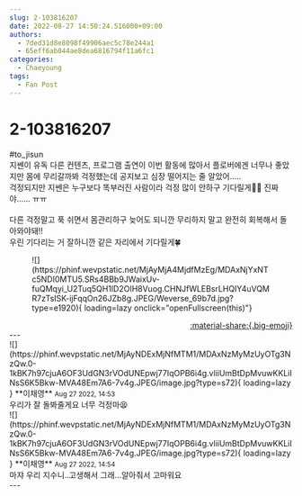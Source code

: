 ```yaml
---
slug: 2-103816207
date: 2022-08-27 14:50:24.516000+09:00
authors:
  - 7ded31d8e8098f49906aec5c78e244a1
  - 65eff6ab044ae8dea6816794f11a6fc1
categories:
  - Chaeyoung
tags:
  - Fan Post
---
```


# 2-103816207

<div class="post-container" markdown="1">
<div class="content-container md-sidebar__scrollwrap" markdown="1">

\#to_jisun<br>지쎈이 유독 다른 컨텐츠, 프로그램 출연이 이번 활동에 많아서 플로버에겐 너무나 좋았지만 몸에 무리갈까봐 걱정했는데 공지보고 심장 떨어지는 줄 알았어.....<br>걱정되지만 지쎈은 누구보다 똑부러진 사람이라 걱정 많이 안하구 기다릴게🥺🥺 진짜야...... ㅠㅠ <br><br>다른 걱정말고 푹 쉬면서 몸관리하구 늦어도 되니깐 무리하지 말고 완전히 회복해서 돌아와야돼!! <br>우린 기다리는 거 잘하니깐 같은 자리에서 기다릴게🍀  
<figure markdown="1">
![](https://phinf.wevpstatic.net/MjAyMjA4MjdfMzEg/MDAxNjYxNTc5NDI0MTU5.SRs4BBb9JWaixUv-fuQMqyi_U2Tuq5QH1lD2OIH8Vuog.CHNJfWLEBsrLHQIY4uVQMR7zTsISK-ijFqqOn26JZb8g.JPEG/Weverse_69b7d.jpg?type=e1920){ loading=lazy onclick="openFullscreen(this)"}
</figure>


</div>
</div>

<div style="text-align: right;" markdown="1">
<a href="https://weverse.io/fromis9/fanpost/2-103816207" style="text-align: right;">:material-share:{.big-emoji}</a>
</div>
---

<div class="comments-container md-sidebar__scrollwrap" markdown="1">
<div class="comment" markdown="1">
<div class='id-container' markdown="1">
![](https://phinf.wevpstatic.net/MjAyNDExMjNfMTM1/MDAxNzMyMzUyOTg3NzQw.0-1kBK7h97cjuA6OF3UdGN3rVOdUNEpwj77IqOPB6i4g.vliiUmBtDpMvuwKKLiINsS6K5Bkw-MVA48Em7A6-7v4g.JPEG/image.jpg?type=s72){ loading=lazy }
**<span class="artist">이채영</span>** <small>Aug 27 2022, 14:53</small><br>
</div>
<div class='comment-body' markdown="1">
우리가 잘 돌봐줄게요 너무 걱정마😫
</div>
</div>
<div class="comment" markdown="1">
<div class='id-container' markdown="1">
![](https://phinf.wevpstatic.net/MjAyNDExMjNfMTM1/MDAxNzMyMzUyOTg3NzQw.0-1kBK7h97cjuA6OF3UdGN3rVOdUNEpwj77IqOPB6i4g.vliiUmBtDpMvuwKKLiINsS6K5Bkw-MVA48Em7A6-7v4g.JPEG/image.jpg?type=s72){ loading=lazy }
**<span class="artist">이채영</span>** <small>Aug 27 2022, 14:54</small><br>
</div>
<div class='comment-body' markdown="1">
마쟈 우리 지수니..고생해서 그래...알아줘서 고마워요
</div>
</div>
</div>
---
